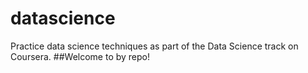 # datascience
Practice data science techniques as part of the Data Science track on Coursera.
##Welcome to by repo!

